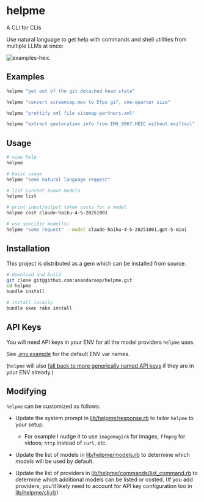 # helpme

A CLI for CLIs

Use natural language to get help with commands and shell utilities from multiple LLMs at once:

![examples-heic](https://github.com/user-attachments/assets/6017455b-ab8a-409a-90cb-277acc0c7854)


## Examples

```sh
helpme "get out of the git detached head state"

helpme "convert screencap.mov to 5fps gif, one-quarter size"

helpme "prettify xml file sitemap-partners.xml"

helpme "extract geolocation info from IMG_9967.HEIC without exiftool"
```

## Usage

```sh
# view help
helpme

# basic usage
helpme "some natural language request"

# list current known models
helpme list

# print input/output token costs for a model
helpme cost claude-haiku-4-5-20251001

# use specific model(s)
helpme "some request" --model claude-haiku-4-5-20251001,gpt-5-mini
```

## Installation

This project is distributed as a gem which can be installed from source.

```sh
# download and build
git clone git@github.com:anandaroop/helpme.git
cd helpme
bundle install
```

```sh
# install locally
bundle exec rake install
```

## API Keys

You will need API keys in your ENV for all the model providers `helpme` uses.

See [.env.example](.env.example) for the default ENV var names.

(`helpme` will also [fall back to more generically named API keys](lib/helpme/cli.rb) if they are in your ENV already.)

## Modifying

`helpme` can be customized as follows:

- Update the system prompt in [lib/helpme/response.rb](lib/helpme/response.rb) to tailor `helpme` to your setup.

  - For example I nudge it to use `imagemagick` for images, `ffmpeg` for videos; `http` instead of `curl`, etc.

- Update the list of models in [lib/helpme/models.rb](lib/helpme/models.rb) to determine which models will be used by default.

- Update the list of providers in [lib/helpme/commands/list_command.rb](lib/helpme/commands/list_command.rb) to determine which additional models can be listed or costed. (If you add providers, you'll likely need to account for API key configuration too in [lib/helpme/cli.rb](lib/helpme/cli.rb))
